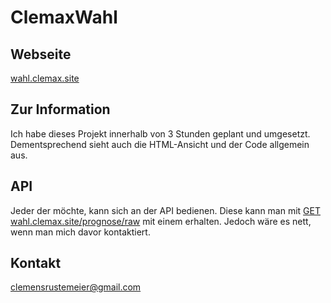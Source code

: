 # ClemaxWahl

## Webseite

[wahl.clemax.site](https://wahl.clemax.site)

## Zur Information

Ich habe dieses Projekt innerhalb von 3 Stunden geplant und umgesetzt. Dementsprechend sieht auch die HTML-Ansicht und der Code allgemein aus.

## API

Jeder der möchte, kann sich an der API bedienen. Diese kann man mit [GET wahl.clemax.site/prognose/raw](https://wahl.clemax.site/prognose/raw) mit einem erhalten.
Jedoch wäre es nett, wenn man mich davor kontaktiert.

## Kontakt

[clemensrustemeier@gmail.com](mailto:clemensrustemeier@gmail.com)
